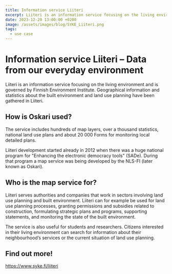 ```yaml
---
title: Information service Liiteri
excerpt: Liiteri is an information service focusing on the living environment and is governed by Finnish Environment Institute. Geographical information and statistics about the built environment and land use planning have been gathered in Liiteri.
date: 2023-12-20 13:00:00 +0200
image: /assets/images/blog/SYKE_Liiteri.png
tags:
  - use case
---
```


# Information service Liiteri – Data from our everyday environment

Liiteri is an information service focusing on the living environment and is governed by Finnish Environment Institute. Geographical information and statistics about the built environment and land use planning have been gathered in Liiteri.

## How is Oskari used?

The service includes hundreds of map layers, over a thousand statistics, national land use plans and about 20 000 Forms for monitoring local detailed plans.

Liiteri development started already in 2012 when there was a huge national program for "Enhancing the electronic democracy tools" (SADe). During that program a map service was being developed by the NLS-FI (later known as Oskari).

## Who is the map service for?

Liiteri serves authorities and companies that work in sectors involving land use planning and built environment. Liiteri can for example be used for land use planning processes, granting permissions and subsidies related to construction, formulating strategic plans and programs, supporting statements, and monitoring the state of the built environment.

The service is also useful for students and researchers. Citizens interested in their living environment can search for information about their neighbourhood’s services or the current situation of land use planning.

## Find out more!

<https://www.syke.fi/liiteri>
